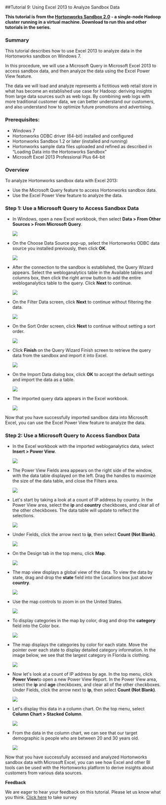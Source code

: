 ##Tutorial 9: Using Excel 2013 to Analyze Sandbox Data

**This tutorial is from the [Hortonworks Sandbox 2.0](http://hortonworks.com/products/sandbox) - a single-node Hadoop cluster running in a virtual machine. Download to run this and other tutorials in the series.**

### Summary

This tutorial describes how to use Excel 2013 to analyze data in the
Hortonworks sandbox on Windows 7.

In this procedure, we will use a Microsoft Query in Microsoft Excel 2013
to access sandbox data, and then analyze the data using the Excel Power
View feature.

The data we will load and analyze represents a fictitious web retail
store in what has become an established use case for Hadoop: deriving
insights from large data sources such as web logs. By combining web logs
with more traditional customer data, we can better understand our
customers, and also understand how to optimize future promotions and
advertising.

### Prerequisites:

-   Windows 7
-   Hortonworks ODBC driver (64-bit) installed and configured
-   Hortonworks Sandbox 1.2 or later (installed and running)
-   Hortonworks sample data files uploaded and refined as described in
    “Loading Data into the Hortonworks Sandbox”
-   Microsoft Excel 2013 Professional Plus 64-bit

### Overview

To analyze Hortonworks sandbox data with Excel 2013:

-   Use the Microsoft Query feature to access Hortonworks sandbox data.
-   Use the Excel Power View feature to analyze the data.

### Step 1: Use a Microsoft Query to Access Sandbox Data

-   In Windows, open a new Excel workbook, then select **Data > From
    Other Sources > From Microsoft Query**.

    ![](./images/tutorial-9/01_open_query.jpg?raw=true)

-   On the Choose Data Source pop-up, select the Hortonworks ODBC data
    source you installed previously, then click **OK**.

    ![](./images/tutorial-9/02_choose_data_source.jpg?raw=true)

-   After the connection to the sandbox is established, the Query Wizard
    appears. Select the webloganalytics table in the Available tables
    and columns box, then click the right arrow button to add the entire
    webloganalytics table to the query. Click **Next** to continue.

    ![](./images/tutorial-9/03_query_wizard1.jpg?raw=true)

-   On the Filter Data screen, click **Next** to continue without
    filtering the data.

    ![](./images/tutorial-9/04_query_wizard2.jpg?raw=true)

-   On the Sort Order screen, click **Next** to continue without setting
    a sort order.

    ![](./images/tutorial-9/05_query_wizard3.jpg?raw=true)

-   Click **Finish** on the Query Wizard Finish screen to retrieve the
    query data from the sandbox and import it into Excel.

    ![](./images/tutorial-9/06_query_wizard4.jpg?raw=true)

-   On the Import Data dialog box, click **OK** to accept the default
    settings and import the data as a table.

    ![](./images/tutorial-9/07_import_data.jpg?raw=true)

-   The imported query data appears in the Excel workbook.

    ![](./images/tutorial-9/08_data_imported.jpg?raw=true)

Now that you have successfully imported sandbox data into Microsoft
Excel, you can use the Excel Power View feature to analyze the data.

### Step 2: Use a Microsoft Query to Access Sandbox Data

-   In the Excel workbook with the imported webloganalytics data, select
    **Insert > Power View**.

    ![](./images/tutorial-9/09_open_powerview.jpg?raw=true)

-   The Power View Fields area appears on the right side of the window,
    with the data table displayed on the left. Drag the handles to
    maximize the size of the data table, and close the Filters area.

    ![](./images/tutorial-9/10_powerview_initial.jpg?raw=true)

-   Let's start by taking a look at a count of IP address by country. In
    the Power View area, select the **ip** and **country** checkboxes,
    and clear all of the other checkboxes. The data table will update to
    reflect the selections.

    ![](./images/tutorial-9/11_country_and_ip.jpg?raw=true)

-   Under Fields, click the arrow next to **ip**, then select **Count
    (Not Blank)**.

    ![](./images/tutorial-9/12_ip_count_notblank.jpg?raw=true)

-   On the Design tab in the top menu, click **Map**.

    ![](./images/tutorial-9/13_open_map.jpg?raw=true)

-   The map view displays a global view of the data. To view the data by
    state, drag and drop the **state** field into the Locations box just
    above **country**.

    ![](./images/tutorial-9/14_map_by_state.jpg?raw=true)

-   Use the map controls to zoom in on the United States.

    ![](./images/tutorial-9/15_ip_by_state.jpg?raw=true)

-   To display categories in the map by color, drag and drop the
    **category** field into the Color box.

    ![](./images/tutorial-9/16_category_by_color.jpg?raw=true)

-   The map displays the categories by color for each state. Move the
    pointer over each state to display detailed category information. In
    the image below, we see that the largest category in Florida is
    clothing.

    ![](./images/tutorial-9/17_category_color_florida.jpg?raw=true)

-   Now let's look at a count of IP address by age. In the top menu,
    click **Power View**to open a new Power View Report. In the Power
    View area, select the **ip** and **age** checkboxes, and clear all
    of the other checkboxes. Under Fields, click the arrow next to
    **ip**, then select **Count (Not Blank)**.

    ![](./images/tutorial-9/18_ip_by_age.jpg?raw=true)

-   Let's display this data in a column chart. On the top menu, select
    **Column Chart > Stacked Column**.

    ![](./images/tutorial-9/19_open_column_chart.jpg?raw=true)

-   From the data in the column chart, we can see that our target
    demographic is people who are between 20 and 30 years old.

    ![](./images/tutorial-9/20_ip_by_age_chart.jpg?raw=true)

Now that you have successfully accessed and analyzed Hortonworks sandbox
data with Microsoft Excel, you can see how Excel and other BI tools can
be used with the Hortonworks platform to derive insights about customers
from various data sources.

**Feedback**

We are eager to hear your feedback on this tutorial. Please let us know
what you think. [Click
here](https://www.surveymonkey.com/s/Analyze_with_Excel) to take survey
